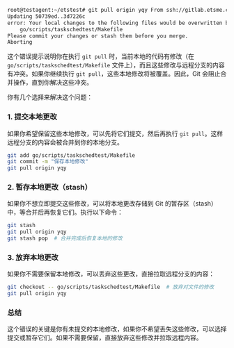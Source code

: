 ```bash
root@testagent:~/etstest# git pull origin yqy From ssh://gitlab.etsme.com:9022/oam/etstest * branch yqy -> FETCH_HEAD 
Updating 50739ed..3d7226c 
error: Your local changes to the following files would be overwritten by merge: 
	go/scripts/taskschedtest/Makefile 
Please commit your changes or stash them before you merge. 
Aborting
```

这个错误提示说明你在执行 `git pull` 时，当前本地的代码有修改（在 `go/scripts/taskschedtest/Makefile` 文件上），而且这些修改与远程分支的内容有冲突。如果你继续执行 `git pull`，这些本地修改将被覆盖。因此，Git 会阻止合并操作，直到你解决这些冲突。

你有几个选择来解决这个问题：

### 1. **提交本地更改**
如果你希望保留这些本地修改，可以先将它们提交，然后再执行 `git pull`。这样远程分支的内容会被合并到你的本地分支。

```bash
git add go/scripts/taskschedtest/Makefile
git commit -m "保存本地修改"
git pull origin yqy
```

### 2. **暂存本地更改（stash）**
如果你不想立即提交这些修改，可以将本地更改存储到 Git 的暂存区（stash）中，等合并后再恢复它们。执行以下命令：

```bash
git stash
git pull origin yqy
git stash pop  # 合并完成后恢复本地的修改
```

### 3. **放弃本地更改**
如果你不需要保留本地修改，可以丢弃这些更改，直接拉取远程分支的内容：

```bash
git checkout -- go/scripts/taskschedtest/Makefile  # 放弃对文件的修改
git pull origin yqy
```

### 总结
这个错误的关键是你有未提交的本地修改，如果你不希望丢失这些修改，可以选择提交或暂存它们。如果不需要保留，直接放弃这些修改并拉取远程内容。